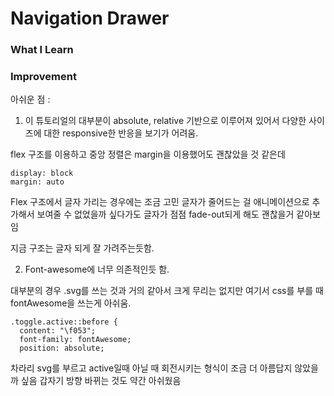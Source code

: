# Navigation Drawer

### What I Learn

### Improvement

아쉬운 점 :

1. 이 튜토리얼의 대부분이 absolute, relative 기반으로 이루어져 있어서 다양한 사이즈에 대한
   responsive한 반응을 보기가 어려움.

flex 구조를 이용하고
중앙 정렬은 margin을 이용했어도 괜찮았을 것 같은데

```
display: block
margin: auto
```

Flex 구조에서 글자 가리는 경우에는 조금 고민
글자가 줄어드는 걸 애니메이션으로 추가해서 보여줄 수 없었을까 싶다가도
글자가 점점 fade-out되게 해도 괜찮을거 같아보임

지금 구조는 글자 되게 잘 가려주는듯함.

2. Font-awesome에 너무 의존적인듯 함.

대부분의 경우 .svg를 쓰는 것과 거의 같아서 크게 무리는 없지만
여기서 css를 부를 때 fontAwesome을 쓰는게 아쉬움.

```
.toggle.active::before {
  content: "\f053";
  font-family: fontAwesome;
  position: absolute;

```

차라리 svg를 부르고 active일때 아닐 때 회전시키는 형식이 조금 더 아름답지 않았을까 싶음
갑자기 방향 바뀌는 것도 약간 아쉬웠음
